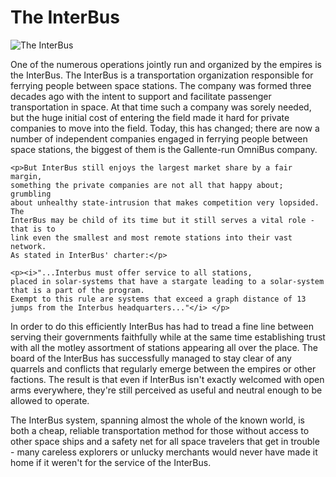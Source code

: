 # The InterBus

![The InterBus](images/interbus.jpg)

One of the numerous operations jointly run and organized by the empires is the InterBus. The InterBus is a transportation organization responsible for ferrying people between space stations. The company was formed three decades ago with the intent to support and facilitate passenger transportation in space. At that time such a company was sorely needed, but the huge initial cost of entering the field made it hard for private companies to move into the field. Today, this has changed; there are now a number of independent companies engaged in ferrying people between space stations, the biggest of them is the Gallente-run OmniBus company.

	<p>But InterBus still enjoys the largest market share by a fair margin,
	something the private companies are not all that happy about; grumbling
	about unhealthy state-intrusion that makes competition very lopsided. The
	InterBus may be child of its time but it still serves a vital role - that is to
	link even the smallest and most remote stations into their vast network.
	As stated in InterBus' charter:</p>

	<p><i>"...Interbus must offer service to all stations,
	placed in solar-systems that have a stargate leading to a solar-system that is a part of the program.
	Exempt to this rule are systems that exceed a graph distance of 13 jumps from the Interbus headquarters..."</i> </p>

In order to do this efficiently InterBus has had to tread a fine line between serving their governments faithfully while at the same time establishing trust with all the motley assortment of stations appearing all over the place. The board of the InterBus has successfully managed to stay clear of any quarrels and conflicts that regularly emerge between the empires or other factions. The result is that even if InterBus isn't exactly welcomed with open arms everywhere, they're still perceived as useful and neutral enough to be allowed to operate.

The InterBus system, spanning almost the whole of the known world, is both a cheap, reliable transportation method for those without access to other space ships and a safety net for all space travelers that get in trouble - many careless explorers or unlucky merchants would never have made it home if it weren't for the service of the InterBus.




                            
                        
